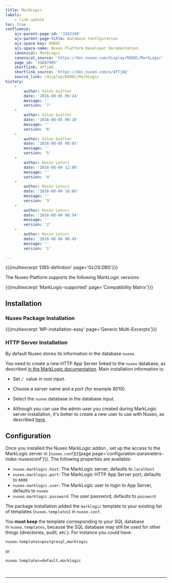 ```yaml
---
title: MarkLogic
labels:
    - link-update
toc: true
confluence:
    ajs-parent-page-id: '3342340'
    ajs-parent-page-title: Database Configuration
    ajs-space-key: NXDOC
    ajs-space-name: Nuxeo Platform Developer Documentation
    canonical: MarkLogic
    canonical_source: 'https://doc.nuxeo.com/display/NXDOC/MarkLogic'
    page_id: '31687905'
    shortlink: 4YTjAQ
    shortlink_source: 'https://doc.nuxeo.com/x/4YTjAQ'
    source_link: /display/NXDOC/MarkLogic
history:
    - 
        author: Solen Guitter
        date: '2016-08-05 09:24'
        message: ''
        version: '7'
    - 
        author: Solen Guitter
        date: '2016-08-05 09:10'
        message: ''
        version: '6'
    - 
        author: Solen Guitter
        date: '2016-08-05 09:03'
        message: ''
        version: '5'
    - 
        author: Kevin Leturc
        date: '2016-08-04 12:08'
        message: ''
        version: '4'
    - 
        author: Kevin Leturc
        date: '2016-08-04 10:09'
        message: ''
        version: '3'
    - 
        author: Kevin Leturc
        date: '2016-08-04 08:54'
        message: ''
        version: '2'
    - 
        author: Kevin Leturc
        date: '2016-08-04 08:45'
        message: ''
        version: '1'

---
```

{{{multiexcerpt 'DBS-definition' page='GLOS:DBS'}}}

The Nuxeo Platform supports the following MarkLogic versions:

{{{multiexcerpt 'MarkLogic-supported' page='Compatibility Matrix'}}}

## Installation

### Nuxeo Package Installation

{{{multiexcerpt 'MP-installation-easy' page='Generic Multi-Excerpts'}}}

### HTTP Server Installation

By default Nuxeo stores its information in the database `nuxeo`.

You need to create a new HTTP App Server linked to the `nuxeo`&nbsp;database, as described [in the MarkLogic documentation](https://docs.marklogic.com/guide/admin/http). Main installation information is:

*   Set&nbsp;`/` &nbsp;value in root input.
*   Choose a server name and a port (for example 8010).
*   Select the `nuxeo` database in the database input.

*   Although you can use the admin user you created during MarkLogic server installation, it's better to create a new user to use with Nuxeo, as described [here](https://docs.marklogic.com/guide/admin/security).

## Configuration

Once you installed the Nuxeo MarkLogic addon , set up the access to the MarkLogic server in [`nuxeo.conf`]({{page page='configuration-parameters-index-nuxeoconf'}}). The following properties are available:

*   `nuxeo.marklogic.host`: The MarkLogic server, defaults to&nbsp;`localhost`
*   `nuxeo.marklogic.port`: The MarkLogic HTTP App Server port, defaults to&nbsp;`8000`
*   `nuxeo.marklogic.user`: The MarkLogic user to login to App Server, defaults to&nbsp;`nuxeo`
*   `nuxeo.marklogic.password`: The user password, defaults to `password`

The package installation added the&nbsp;`marklogic`&nbsp;template to your existing list of templates (`nuxeo.templates`) in&nbsp;`nuxeo.conf`.

You&nbsp;**must keep**&nbsp;the template corresponding to your SQL database in&nbsp;`nuxeo.templates`, because the SQL database may still be used for other things (directories, audit, etc.). For instance you could have:

```
nuxeo.templates=postgresql,marklogic
```

or

```
nuxeo.templates=default,marklogic
```

&nbsp;

* * *
